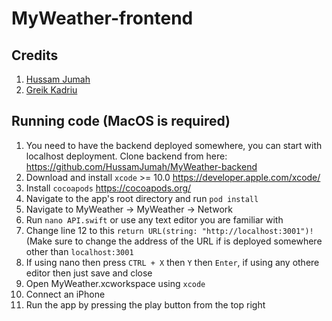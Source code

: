 # MyWeather-frontend

## Credits
1. [Hussam Jumah](https://github.com/HussamJumah/)
2. [Greik Kadriu](https://github.com/Greik98)

## Running code (MacOS is required)

1. You need to have the backend deployed somewhere, you can start with localhost deployment. Clone backend from here: https://github.com/HussamJumah/MyWeather-backend
2. Download and install `xcode` >= 10.0 https://developer.apple.com/xcode/
3. Install `cocoapods` https://cocoapods.org/
4. Navigate to the app's root directory and run `pod install`
5. Navigate to MyWeather -> MyWeather -> Network
6. Run `nano API.swift` or use any text editor you are familiar with
7. Change line 12 to this `return URL(string: "http://localhost:3001")!` (Make sure to change the address of the URL if is deployed somewhere other than `localhost:3001`
8. If using nano then press `CTRL + X` then `Y` then `Enter`, if using any othere editor then just save and close
9. Open MyWeather.xcworkspace using `xcode`
10. Connect an iPhone
11. Run the app by pressing the play button from the top right
